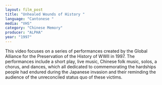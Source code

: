 ```yaml
---
layout: film_post
title: "Unhealed Wounds of History "
language: "Cantonese "
media: "VHS"
category: "Chinese Memory"
producer: "ALPHA"
year: "1997"
---
```


This video focuses on a  series of performances created by the Global Alliance for the Preservation of the History of WWII in 1997. The performances include a short play, live music, Chinese folk music, solos, a chorus, and dances, which all dedicated to commemorating the hardships people had endured during the Japanese invasion and their reminding the audience of the unreconciled status quo of these victims.

